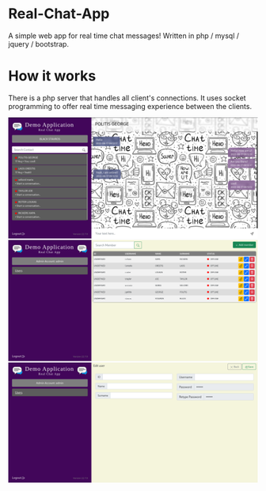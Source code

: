 # Real-Chat-App
A simple web app for real time chat messages!
Written in php / mysql / jquery / bootstrap.

# How it works
There is a php server that handles all client's connections.
It uses socket programming to offer real time messaging experience between the clients.

<img src="https://github.com/stevegtdbz/real-chat-app/blob/main/real-chat-app/screenshots/2022-08-29_21-55.png"/>
<img src="https://github.com/stevegtdbz/real-chat-app/blob/main/real-chat-app/screenshots/2022-08-29_21-56.png"/>
<img src="https://github.com/stevegtdbz/real-chat-app/blob/main/2022-08-29_21-56_1.png"/>
